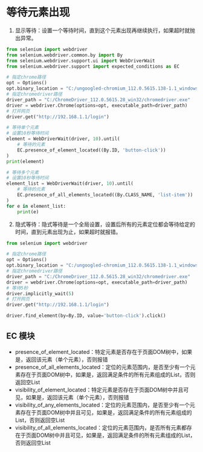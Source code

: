 # 等待元素出现

1. 显示等待：设置一个等待时间，直到这个元素出现再继续执行，如果超时就抛出异常。

```python
from selenium import webdriver
from selenium.webdriver.common.by import By
from selenium.webdriver.support.ui import WebDriverWait
from selenium.webdriver.support import expected_conditions as EC

# 指定chrome路径
opt = Options()
opt.binary_location = "C:/ungoogled-chromium_112.0.5615.138-1.1_windows/chrome.exe"
# 指定chromedriver路径
driver_path = "C:/ChromeDriver_112.0.5615.28_win32/chromedriver.exe"
driver = webdriver.Chrome(options=opt, executable_path=driver_path)
# 打开网页
driver.get("http://192.168.1.1/login")

# 等待单个元素
# 设置10秒等待时间
element = WebDriverWait(driver, 10).until(
    # 等待的元素
    EC.presence_of_element_located((By.ID, 'button-click'))
)
print(element)

# 等待多个元素
# 设置10秒等待时间
element_list = WebDriverWait(driver, 10).until(
    # 等待的元素
    EC.presence_of_all_elements_located((By.CLASS_NAME, 'list-item'))
)
for e in element_list:
    print(e)
```

2. 隐式等待：隐式等待是一个全局设置，设置后所有的元素定位都会等待给定的时间，直到元素出现为止，如果超时就报错。

```python
from selenium import webdriver

# 指定chrome路径
opt = Options()
opt.binary_location = "C:/ungoogled-chromium_112.0.5615.138-1.1_windows/chrome.exe"
# 指定chromedriver路径
driver_path = "C:/ChromeDriver_112.0.5615.28_win32/chromedriver.exe"
driver = webdriver.Chrome(options=opt, executable_path=driver_path)
# 等待5秒
driver.implicitly_wait(5)
# 打开网页
driver.get("http://192.168.1.1/login")

driver.find_element(by=By.ID, value='button-click').click()
```

## EC 模块

- presence_of_element_located：特定元素是否存在于页面DOM树中，如果是，返回该元素（单个元素），否则报错
- presence_of_all_elements_located：定位的元素范围内，是否至少有一个元素存在于页面DOM树中，如果是，返回满足条件的所有元素组成的List，否则返回空List
- visibility_of_element_located：特定元素是否存在于页面DOM树中并且可见，如果是，返回该元素（单个元素），否则报错
- visibility_of_any_elements_located：定位的元素范围内，是否至少有一个元素存在于页面DOM树中并且可见，如果是，返回满足条件的所有元素组成的List，否则返回空List
- visibility_of_all_elements_located：定位的元素范围内，是否所有元素都存在于页面DOM树中并且可见，如果是，返回满足条件的所有元素组成的List，否则返回空List
